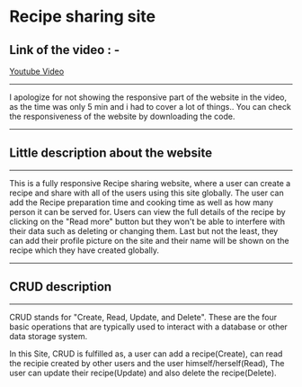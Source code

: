 # Recipe sharing site  


## Link of the video : -
[Youtube Video](https://youtu.be/HejqTt6Gn7o)

---
I apologize for not showing the responsive part of the website in the video, as the time was only 5 min and i had to cover a lot of things.. You can check the responsiveness of the website by downloading the code.

---
## Little description about the website
---
This is a fully responsive Recipe sharing website, where a user can create a recipe and share with all of the users using this site globally. The user can add the Recipe preparation time and cooking time as well as how many person it can be served for. Users can view the full details of the recipe by clicking on the "Read more" button but they won't be able to interfere with their data such as deleting or changing them. Last but not the least, they can add their profile picture on the site and their name will be shown on the recipe which they have created globally.

---
## CRUD description
---
CRUD stands for "Create, Read, Update, and Delete". These are the four basic operations that are typically used to interact with a database or other data storage system.  
  
In this Site, CRUD is fulfilled as, a user can add a recipe(Create), can read the recipie created by other users and the user himself/herself(Read), The user can update their recipe(Update) and also delete the recipe(Delete).


